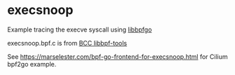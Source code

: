 # execsnoop

Example tracing the execve syscall using [libbpfgo](github.com/aquasecurity/libbpfgo)

execsnoop.bpf.c is from [BCC libbpf-tools](https://github.com/iovisor/bcc/blob/master/libbpf-tools/execsnoop.bpf.c)

See https://marselester.com/bpf-go-frontend-for-execsnoop.html for Cilium bpf2go example.
